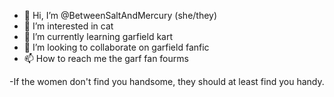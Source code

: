 - 👋 Hi, I’m @BetweenSaltAndMercury (she/they)
- 👀 I’m interested in cat
- 🌱 I’m currently learning garfield kart
- 💞️ I’m looking to collaborate on garfield fanfic
- 📫 How to reach me the garf fan fourms

-If the women don't find you handsome, they should at least find you handy.

<!---
BetweenSaltAndMercury/BetweenSaltAndMercury is a ✨ special ✨ repository because its `README.md` (this file) appears on your GitHub profile.
You can click the Preview link to take a look at your changes.
--->
